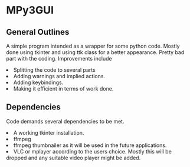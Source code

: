 MPy3GUI
=======
## General Outlines
A simple program intended as a wrapper for some python code. Mostly done using
tkinter and using ttk class for a better appearance. Pretty bad part with the
coding. Improvements include

<li> Splitting the code to several parts
<li> Adding warnings and implied actions.
<li> Adding keybindings.
<li> Making it efficient in terms of work done.

## Dependencies
Code demands several dependencies to be met.
<li> A working tkinter installation.
<li> ffmpeg
<li> ffmpeg thumbnailer as it will be used in the future applications.
<li> VLC or mplayer according to the users choice. Mostly this will be dropped
and any suitable video player might be added.
